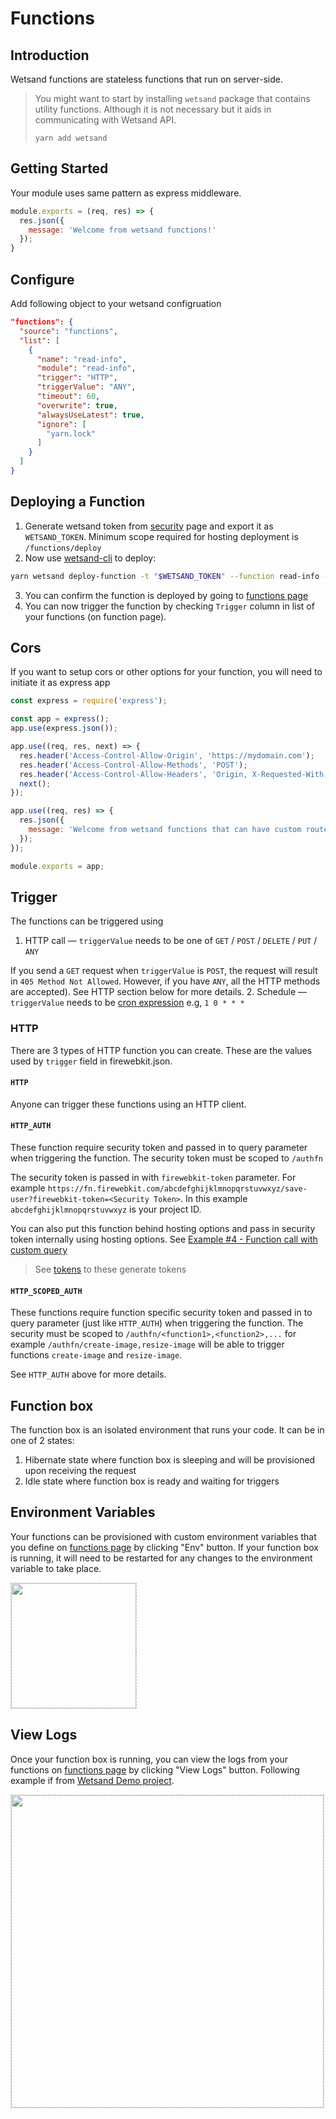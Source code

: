 # Functions
## Introduction
Wetsand functions are stateless functions that run on server-side.

> You might want to start by installing `wetsand` package that contains utility functions. Although it is not necessary but it aids in communicating with Wetsand API.
>
> ```yarn add wetsand```

## Getting Started
Your module uses same pattern as express middleware.

```javascript
module.exports = (req, res) => {
  res.json({
    message: 'Welcome from wetsand functions!'
  });
}
```

## Configure
Add following object to your wetsand configruation

```json
"functions": {
  "source": "functions",
  "list": [
    {
      "name": "read-info",
      "module": "read-info",
      "trigger": "HTTP",
      "triggerValue": "ANY",
      "timeout": 60,
      "overwrite": true,
      "alwaysUseLatest": true,
      "ignore": [
        "yarn.lock"
      ]
    }
  ]
}
```

## Deploying a Function
1. Generate wetsand token from [security](https://console.firewebkit.com/security#tokens) page and export it as `WETSAND_TOKEN`. Minimum scope required for hosting deployment is `/functions/deploy`
2. Now use [wetsand-cli](https://www.npmjs.com/package/wetsand-cli) to deploy:
```bash
yarn wetsand deploy-function -t "$WETSAND_TOKEN" --function read-info -m "My first function"
```
3. You can confirm the function is deployed by going to [functions page](https://console.firewebkit.com/functions)
4. You can now trigger the function by checking `Trigger` column in list of your functions (on function page).

## Cors
If you want to setup cors or other options for your function, you will need to initiate it as express app

```javascript
const express = require('express');

const app = express();
app.use(express.json());

app.use((req, res, next) => {
  res.header('Access-Control-Allow-Origin', 'https://mydomain.com');
  res.header('Access-Control-Allow-Methods', 'POST');
  res.header('Access-Control-Allow-Headers', 'Origin, X-Requested-With, Content-Type, Accept');
  next();
});

app.use((req, res) => {
  res.json({
    message: 'Welcome from wetsand functions that can have custom routes!'
  });
});

module.exports = app;

```

## Trigger
The functions can be triggered using

1. HTTP call –– `triggerValue` needs to be one of `GET` / `POST` / `DELETE` / `PUT` / `ANY`

  If you send a `GET` request when `triggerValue` is `POST`, the request will result in `405 Method Not Allowed`. However, if you have `ANY`, all the HTTP methods are accepted). See HTTP section below for more details.
2. Schedule –– `triggerValue` needs to be [cron expression](https://docs.oracle.com/cd/E12058_01/doc/doc.1014/e12030/cron_expressions.htm) e.g, `1 0 * * *`

### HTTP
There are 3 types of HTTP function you can create. These are the values used by `trigger` field in firewebkit.json.

#### `HTTP`
Anyone can trigger these functions using an HTTP client.

#### `HTTP_AUTH`
These function require security token and passed in to query parameter when triggering the function. The security token must be scoped to `/authfn`

The security token is passed in with `firewebkit-token` parameter. For example `https://fn.firewebkit.com/abcdefghijklmnopqrstuvwxyz/save-user?firewebkit-token=<Security Token>`. In this example `abcdefghijklmnopqrstuvwxyz` is your project ID.

You can also put this function behind hosting options and pass in security token internally using hosting options. See [Example #4 - Function call with custom query](/services/hosting.md#rewrite-rules)

> See [tokens](/security/tokens.md) to these generate tokens

#### `HTTP_SCOPED_AUTH`
These functions require function specific security token and passed in to query parameter (just like `HTTP_AUTH`) when triggering the function. The security must be scoped to `/authfn/<function1>,<function2>,...` for example `/authfn/create-image,resize-image` will be able to trigger functions `create-image` and `resize-image`.

See `HTTP_AUTH` above for more details.

## Function box
The function box is an isolated environment that runs your code. It can be in one of 2 states:

1. Hibernate state where function box is sleeping and will be provisioned upon receiving the request
2. Idle state where function box is ready and waiting for triggers

## Environment Variables
Your functions can be provisioned with custom environment variables that you define on [functions page](https://console.firewebkit.com/functions) by clicking "Env" button. If your function box is running, it will need to be restarted for any changes to the environment variable to take place.

<img src="https://i.imgur.com/Is1ilki.png" style="width:200px;border:1px dashed #ccc;"/>

## View Logs
Once your function box is running, you can view the logs from your functions on [functions page](https://console.firewebkit.com/functions) by clicking "View Logs" button. Following example if from [Wetsand Demo project](https://github.com/amrayn/wetsand-demo).

<img src="https://i.imgur.com/4xelbjx.png" style="width:500px;border:1px dashed #ccc;"/>
